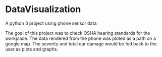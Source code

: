 # DataVisualization
A python 3 project using phone sensor data.

The goal of this project was to check OSHA hearing standards for the workplace. 
The data rendered from the phone was ploted as a path on a google map. The 
severity and total ear damage would be fed back to the user as plots and graphs.
